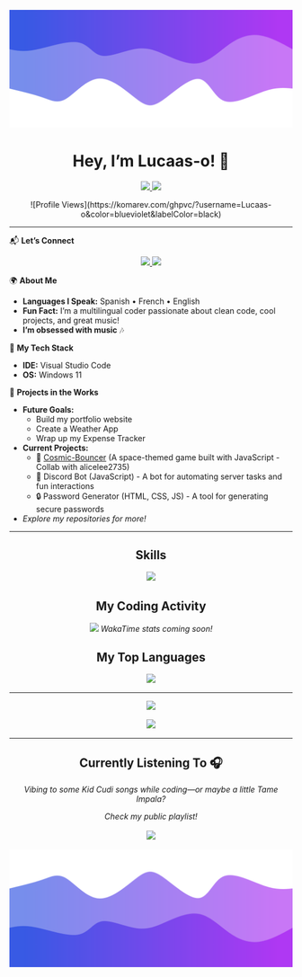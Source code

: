 ![Header](./1.png)

<h1 align="center">Hey, I’m Lucaas-o! 👋</h1>
<p align="center">
  <a href="https://github.com/Lucaas-o">
    <img src="https://img.shields.io/badge/GitHub-181717?style=for-the-badge&logo=github&logoColor=white" />
  </a>
  <a href="https://discord.gg/wDGyJUtd5Q">
    <img src="https://img.shields.io/badge/Discord-5865F2?style=for-the-badge&logo=discord&logoColor=white" />
  </a>
</p>

<center>
  ![Profile Views](https://komarev.com/ghpvc/?username=Lucaas-o&color=blueviolet&labelColor=black)
</center>

---

📬 **Let’s Connect**  
<p align="center">
  <a href="https://www.instagram.com/lucaass.o__">
    <img src="https://img.shields.io/badge/Instagram-6A0DAD?style=for-the-badge&logo=instagram&logoColor=white" />
  </a>
  <a href="https://discord.gg/wDGyJUtd5Q">
    <img src="https://img.shields.io/badge/Discord-5865F2?style=for-the-badge&logo=discord&logoColor=white" />
  </a>
</p>

🌍 **About Me**  
- **Languages I Speak:** Spanish • French • English  
- **Fun Fact:** I’m a multilingual coder passionate about clean code, cool projects, and great music!  
- **I’m obsessed with music** 🎶  

🔧 **My Tech Stack**  
- **IDE:** Visual Studio Code  
- **OS:** Windows 11  

🚀 **Projects in the Works**  
- **Future Goals:**  
  - Build my portfolio website  
  - Create a Weather App  
  - Wrap up my Expense Tracker  
- **Current Projects:**  
  - 🌌 [Cosmic-Bouncer](https://github.com/alicelee2735/Cosmic-Bouncer) (A space-themed game built with JavaScript - Collab with alicelee2735)  
  - 🤖 Discord Bot (JavaScript) - A bot for automating server tasks and fun interactions  
  - 🔒 Password Generator (HTML, CSS, JS) - A tool for generating secure passwords  
- *Explore my repositories for more!*

---

<h2 align="center">Skills</h2>  
<p align="center">
  <a href="https://skillicons.dev">
    <img src="https://skillicons.dev/icons?i=python,js,vscode,html,css,git" />
  </a>
</p>

<h2 align="center">My Coding Activity</h2>  
<p align="center">
  <img src="https://github-readme-stats.vercel.app/api/wakatime?username=lucaas_o&theme=dracula" />
  <em>WakaTime stats coming soon!</em>
</p>

<h2 align="center">My Top Languages</h2>  
<p align="center">
  <img src="https://github-readme-stats.vercel.app/api/top-langs/?username=Lucaas-o&layout=compact&theme=dracula" />
</p>

---

<p align="center">
  <img src="https://github-readme-stats.vercel.app/api?username=Lucaas-o&show_icons=true&theme=dracula" />
</p>
<p align="center">
  <img src="https://github-readme-streak-stats.herokuapp.com/?user=Lucaas-o&theme=dracula" />
</p>

---

<h2 align="center">Currently Listening To 🎧</h2>  
<p align="center">
  <em>Vibing to some Kid Cudi songs while coding—or maybe a little Tame Impala?</em>  
</p>

<p align="center">
  <em>Check my public playlist!</em>
  <br>
  <br>
  <a href="https://open.spotify.com/playlist/5xXqCvvy7szKrVtqeXOLie?si=CM4sa6wSQPm9gpsOTZUXjQ">
    <img src="https://img.shields.io/badge/Spotify-1DB954?style=for-the-badge&logo=spotify&logoColor=white" />
  </a>
</p>

![Footer](./2.png)